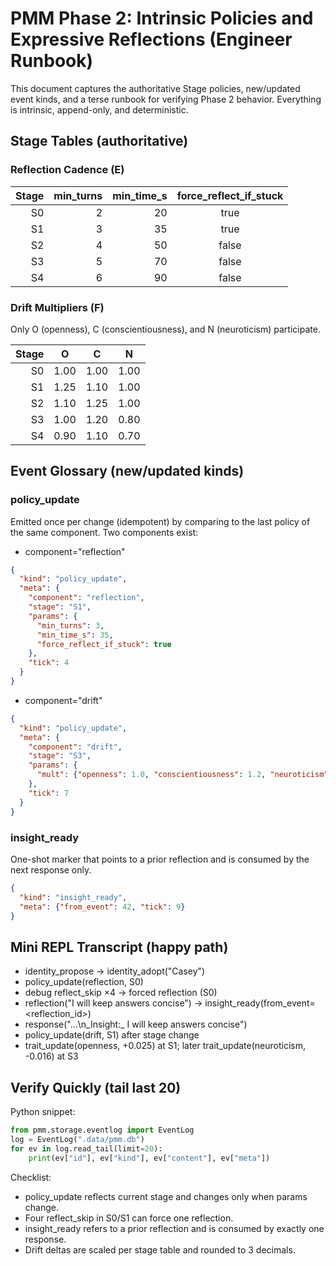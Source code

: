 # PMM Phase 2: Intrinsic Policies and Expressive Reflections (Engineer Runbook)

This document captures the authoritative Stage policies, new/updated event kinds, and a terse runbook for verifying Phase 2 behavior. Everything is intrinsic, append-only, and deterministic.

## Stage Tables (authoritative)

### Reflection Cadence (E)

| Stage | min_turns | min_time_s | force_reflect_if_stuck |
|------:|----------:|-----------:|:-----------------------:|
| S0    | 2         | 20         | true                    |
| S1    | 3         | 35         | true                    |
| S2    | 4         | 50         | false                   |
| S3    | 5         | 70         | false                   |
| S4    | 6         | 90         | false                   |

### Drift Multipliers (F)

Only O (openness), C (conscientiousness), and N (neuroticism) participate.

| Stage | O    | C    | N    |
|------:|:----:|:----:|:----:|
| S0    | 1.00 | 1.00 | 1.00 |
| S1    | 1.25 | 1.10 | 1.00 |
| S2    | 1.10 | 1.25 | 1.00 |
| S3    | 1.00 | 1.20 | 0.80 |
| S4    | 0.90 | 1.10 | 0.70 |

## Event Glossary (new/updated kinds)

### policy_update

Emitted once per change (idempotent) by comparing to the last policy of the same component. Two components exist:

- component="reflection"

```json
{
  "kind": "policy_update",
  "meta": {
    "component": "reflection",
    "stage": "S1",
    "params": {
      "min_turns": 3,
      "min_time_s": 35,
      "force_reflect_if_stuck": true
    },
    "tick": 4
  }
}
```

- component="drift"

```json
{
  "kind": "policy_update",
  "meta": {
    "component": "drift",
    "stage": "S3",
    "params": {
      "mult": {"openness": 1.0, "conscientiousness": 1.2, "neuroticism": 0.8}
    },
    "tick": 7
  }
}
```

### insight_ready

One-shot marker that points to a prior reflection and is consumed by the next response only.

```json
{
  "kind": "insight_ready",
  "meta": {"from_event": 42, "tick": 9}
}
```

## Mini REPL Transcript (happy path)

- identity_propose → identity_adopt("Casey")
- policy_update(reflection, S0)
- debug reflect_skip ×4 → forced reflection (S0)
- reflection("I will keep answers concise") → insight_ready(from_event=<reflection_id>)
- response("…\n_Insight:_ I will keep answers concise")
- policy_update(drift, S1) after stage change
- trait_update(openness, +0.025) at S1; later trait_update(neuroticism, -0.016) at S3

## Verify Quickly (tail last 20)

Python snippet:

```python
from pmm.storage.eventlog import EventLog
log = EventLog(".data/pmm.db")
for ev in log.read_tail(limit=20):
    print(ev["id"], ev["kind"], ev["content"], ev["meta"])
```

Checklist:
- policy_update reflects current stage and changes only when params change.
- Four reflect_skip in S0/S1 can force one reflection.
- insight_ready refers to a prior reflection and is consumed by exactly one response.
- Drift deltas are scaled per stage table and rounded to 3 decimals.
